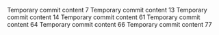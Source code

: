 Temporary commit content 7
Temporary commit content 13
Temporary commit content 14
Temporary commit content 61
Temporary commit content 64
Temporary commit content 66
Temporary commit content 77
